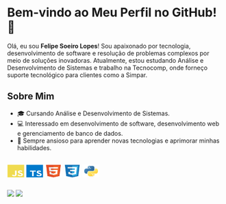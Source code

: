 
# Bem-vindo ao Meu Perfil no GitHub! 👋

Olá, eu sou **Felipe Soeiro Lopes**! Sou apaixonado por tecnologia, desenvolvimento de software e resolução de problemas complexos por meio de soluções inovadoras. Atualmente, estou estudando Análise e Desenvolvimento de Sistemas e trabalho na Tecnocomp, onde forneço suporte tecnológico para clientes como a Simpar.

## Sobre Mim

- 🎓 Cursando Análise e Desenvolvimento de Sistemas.
- 💻 Interessado em desenvolvimento de software, desenvolvimento web e gerenciamento de banco de dados.
- 🚀 Sempre ansioso para aprender novas tecnologias e aprimorar minhas habilidades.

<div style="display: inline_block"><br>
  <img align="center" alt="felps-Js" height="30" width="40" src="https://raw.githubusercontent.com/devicons/devicon/master/icons/javascript/javascript-plain.svg">
  <img align="center" alt="felps-Js" height="30" width="40" src="https://raw.githubusercontent.com/devicons/devicon/master/icons/typescript/typescript-plain.svg">
  <img align="center" alt="felps-HTML" height="30" width="40" src="https://raw.githubusercontent.com/devicons/devicon/master/icons/html5/html5-original.svg">
  <img align="center" alt="felps-CSS" height="30" width="40" src="https://raw.githubusercontent.com/devicons/devicon/master/icons/css3/css3-original.svg">
  <img align="center" alt="felps-Python" height="30" width="40" src="https://raw.githubusercontent.com/devicons/devicon/master/icons/python/python-original.svg">
</div>
  
  ##
 
<div> 
  <a href="https://www.linkedin.com/in/felipesoeirocontato/" target="_blank"><img src="https://img.shields.io/badge/-LinkedIn-%230077B5?style=for-the-badge&logo=linkedin&logoColor=white" target="_blank"></a> 
  <a href="https://ofelpsss.github.io/" target="_blank"><img src="https://img.shields.io/badge/HTML5-E34F26?style=for-the-badge&logo=html5&logoColor=white" target="_blank"></a> 
  
  
</div>
